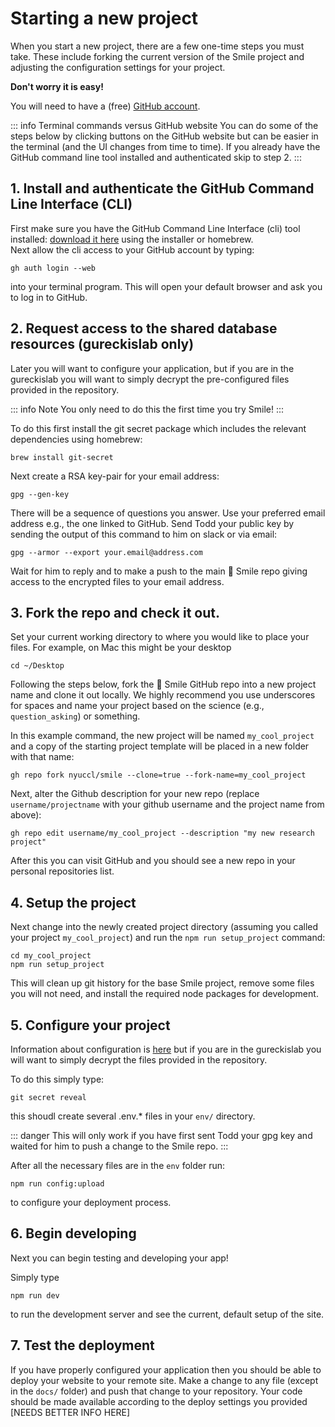 # Starting a new project

When you start a new project, there are a few one-time steps you must take.
These include forking the current version
of the Smile project and adjusting the configuration settings for your project.

**Don't worry it is easy!**

You will need to have a (free) [GitHub account](https://github.com/join).

::: info Terminal commands versus GitHub website
You can do some of the steps below by clicking buttons on the GitHub website 
but can be easier in the terminal (and the UI changes from time to time).
If you already have the GitHub command line tool installed and authenticated
skip to step 2.
:::

## 1. Install and authenticate the GitHub Command Line Interface (CLI)

First make sure you have the GitHub Command Line Interface (cli) tool installed:
[download it here](https://cli.github.com) using the installer or homebrew.  
Next allow the cli access to your GitHub account by typing:

```
gh auth login --web
```

into your terminal program.  This will open your default browser and ask you to log in to GitHub.

## 2. Request access to the shared database resources (gureckislab only)

Later you will want to configure your application, but if you are in the gureckislab you will want to 
simply decrypt the pre-configured files provided in the repository.

::: info Note
You only need to do this the first time you try Smile!
:::


To do this first install the git secret package which includes the relevant dependencies using homebrew: 

```
brew install git-secret
```

Next create a RSA key-pair for your email address:

```
gpg --gen-key
```

There will be a sequence of questions you answer.  Use your preferred email address e.g., the one linked to GitHub.  Send Todd your public key by sending the output of this command to him on slack or via email:

```
gpg --armor --export your.email@address.com
```

Wait for him to reply and to make a push to the main 🫠 Smile repo giving access to the encrypted files to your email address.


## 3. Fork the repo and check it out.

Set your current working directory to where you would like to place your files.
For example, on Mac this might be your desktop

```
cd ~/Desktop
```

Following the steps below, fork the 🫠 Smile GitHub repo into a new project name and clone it out locally.
We highly recommend you use underscores for spaces and name your project based on 
the science (e.g., `question_asking`) or something.  

In this example command, the new project will be named `my_cool_project` and a copy of the starting
project template will be placed in a new folder with that name:

```
gh repo fork nyuccl/smile --clone=true --fork-name=my_cool_project
```

Next, alter the Github description for your new repo (replace `username/projectname` with your github 
username and the project name from above):

```
gh repo edit username/my_cool_project --description "my new research project"
```

After this you can visit GitHub and you should see a new repo in your personal repositories list.

## 4. Setup the project

Next change into the newly created project directory (assuming you called your project `my_cool_project`) and run the `npm run setup_project` command:

```
cd my_cool_project
npm run setup_project
```

This will clean up git history for the base Smile project, remove some files you will not need, and install the required node packages for development.

## 5. Configure your project

Information about configuration is [here](/configuration) but if you are in the gureckislab you will want to simply decrypt the files provided in the repository.

To do this simply type: 

```
git secret reveal
```

this shoudl create several .env.* files in your `env/` directory.

::: danger 
This will only work if you have first sent Todd your gpg key and waited for him to push a change to the Smile repo.
:::

After all the necessary files are in the `env` folder run:

```
npm run config:upload
```

to configure your deployment process.

## 6. Begin developing

Next you can begin testing and developing your app!

Simply type

```
npm run dev
```

to run the development server and see the current, default setup of the site.

## 7. Test the deployment

If you have properly configured your application then you should be able to deploy your website to your remote site.
Make a change to any file (except in the `docs/` folder) and push that change to your repository.  Your code should be made available according to the deploy settings you provided [NEEDS BETTER INFO HERE]